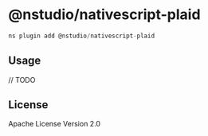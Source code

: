 # @nstudio/nativescript-plaid

```javascript
ns plugin add @nstudio/nativescript-plaid
```

## Usage

// TODO

## License

Apache License Version 2.0
